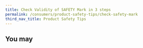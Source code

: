 ```yaml
---
title: Check Validity of SAFETY Mark in 3 steps
permalink: /consumers/product-safety-tips/check-safety-mark
third_nav_title: Product Safety Tips
---
```

## You may
